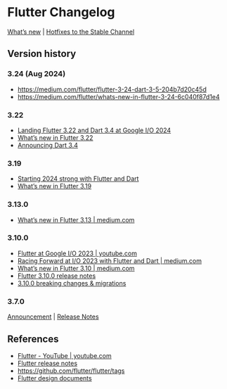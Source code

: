 # Flutter Changelog

[What’s new](https://docs.flutter.dev/whats-new) |
[Hotfixes to the Stable Channel](https://github.com/flutter/flutter/wiki/Hotfixes-to-the-Stable-Channel)

## Version history

### 3.24 (Aug 2024)

- https://medium.com/flutter/flutter-3-24-dart-3-5-204b7d20c45d
- https://medium.com/flutter/whats-new-in-flutter-3-24-6c040f87d1e4

### 3.22

- [Landing Flutter 3.22 and Dart 3.4 at Google I/O 2024](https://medium.com/flutter/io24-5e211f708a37)
- [What’s new in Flutter 3.22](https://medium.com/flutter/whats-new-in-flutter-3-22-fbde6c164fe3)
- [Announcing Dart 3.4](https://medium.com/dartlang/dart-3-4-bd8d23b4462a)

### 3.19

- [Starting 2024 strong with Flutter and Dart](https://medium.com/flutter/starting-2024-strong-with-flutter-and-dart-cae9845264fe)
- [What’s new in Flutter 3.19](https://medium.com/flutter/whats-new-in-flutter-3-19-58b1aae242d2)

### 3.13.0

- [What’s new in Flutter 3.13 | medium.com](https://medium.com/flutter/whats-new-in-flutter-3-13-479d9b11df4d)

### 3.10.0

- [Flutter at Google I/O 2023 | youtube.com](https://www.youtube.com/playlist?list=PLjxrf2q8roU1523hIgnNX4r6ukX72QYLg)
- [Racing Forward at I/O 2023 with Flutter and Dart | medium.com](https://medium.com/flutter/racing-forward-at-i-o-2023-with-flutter-and-dart-df2a8fa841ab)
- [What’s new in Flutter 3.10 | medium.com](https://medium.com/flutter/whats-new-in-flutter-3-10-b21db2c38c73)
- [Flutter 3.10.0 release notes](https://docs.flutter.dev/release/release-notes/release-notes-3.10.0)
- [3.10.0 breaking changes & migrations](https://docs.flutter.dev/release/breaking-changes#released-in-flutter-310)

### 3.7.0

[Announcement](https://medium.com/flutter/whats-new-in-flutter-3-7-38cbea71133c) |
[Release Notes](https://docs.flutter.dev/development/tools/sdk/release-notes/release-notes-3.7.0)

## References

- [Flutter - YouTube | youtube.com](https://www.youtube.com/@flutterdev)
- [Flutter release notes](https://docs.flutter.dev/development/tools/sdk/release-notes)
- https://github.com/flutter/flutter/tags
- [Flutter design documents](https://docs.flutter.dev/resources/design-docs)
